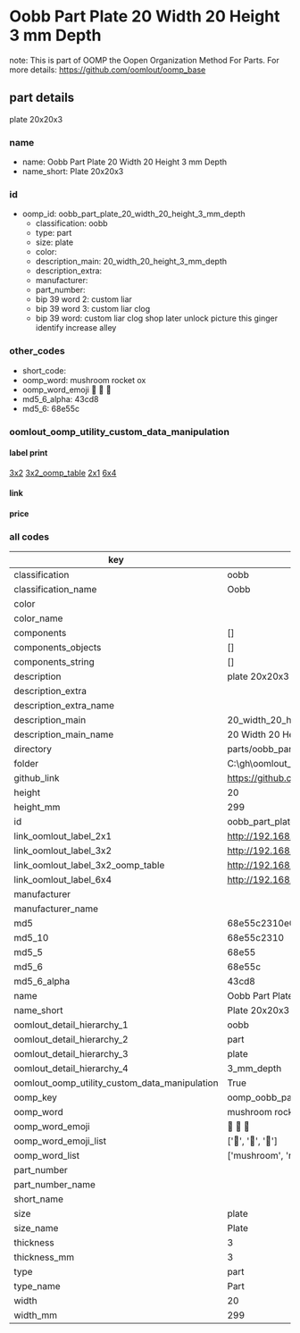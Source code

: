 # Oobb Part Plate 20 Width 20 Height 3 mm Depth  

note: This is part of OOMP the Oopen Organization Method For Parts. For more details: https://github.com/oomlout/oomp_base

##  part details
  



plate 20x20x3



### name
* name: Oobb Part Plate 20 Width 20 Height 3 mm Depth
* name_short: Plate 20x20x3 
### id
* oomp_id: oobb_part_plate_20_width_20_height_3_mm_depth
  * classification: oobb
  * type: part
  * size: plate
  * color: 
  * description_main: 20_width_20_height_3_mm_depth
  * description_extra: 
  * manufacturer: 
  * part_number: 
  * bip 39 word 2: custom liar
  * bip 39 word 3: custom liar clog
  * bip 39 word: custom liar clog shop later unlock picture this ginger identify increase alley

### other_codes
* short_code: 
* oomp_word: mushroom rocket ox
* oomp_word_emoji :mushroom: :rocket: :ox:
* md5_6_alpha: 43cd8
* md5_6: 68e55c






### oomlout_oomp_utility_custom_data_manipulation
#### label print
[3x2](http://192.168.1.245:1112/?label=oomp%2043cd8)
[3x2_oomp_table](http://192.168.1.108:1112/?label=oomp%2043cd8)
[2x1](http://192.168.1.242:1112/?label=oomp%2043cd8)
[6x4](http://192.168.1.55:1112/?label=oomp%2043cd8)    

#### link

                              

#### price







### all codes 
| key | value |  
| --- | --- |  
| classification | oobb |  
| classification_name | Oobb |  
| color |  |  
| color_name |  |  
| components | [] |  
| components_objects | [] |  
| components_string | [] |  
| description | plate 20x20x3 |  
| description_extra |  |  
| description_extra_name |  |  
| description_main | 20_width_20_height_3_mm_depth |  
| description_main_name | 20 Width 20 Height 3 mm Depth |  
| directory | parts/oobb_part_plate_20_width_20_height_3_mm_depth |  
| folder | C:\gh\oomlout_oobb_version_4_generated_parts\things\oobb_part_plate_20_width_20_height_3_mm_depth |  
| github_link | https://github.com/oomlout/oomlout_oomp_part_src/tree/main/parts/oobb_part_plate_20_width_20_height_3_mm_depth |  
| height | 20 |  
| height_mm | 299 |  
| id | oobb_part_plate_20_width_20_height_3_mm_depth |  
| link_oomlout_label_2x1 | http://192.168.1.242:1112/?label=oomp%2043cd8 |  
| link_oomlout_label_3x2 | http://192.168.1.245:1112/?label=oomp%2043cd8 |  
| link_oomlout_label_3x2_oomp_table | http://192.168.1.108:1112/?label=oomp%2043cd8 |  
| link_oomlout_label_6x4 | http://192.168.1.55:1112/?label=oomp%2043cd8 |  
| manufacturer |  |  
| manufacturer_name |  |  
| md5 | 68e55c2310e0d48bb83eac6a572031b4 |  
| md5_10 | 68e55c2310 |  
| md5_5 | 68e55 |  
| md5_6 | 68e55c |  
| md5_6_alpha | 43cd8 |  
| name | Oobb Part Plate 20 Width 20 Height 3 mm Depth |  
| name_short | Plate 20x20x3  |  
| oomlout_detail_hierarchy_1 | oobb |  
| oomlout_detail_hierarchy_2 | part |  
| oomlout_detail_hierarchy_3 | plate |  
| oomlout_detail_hierarchy_4 | 3_mm_depth |  
| oomlout_oomp_utility_custom_data_manipulation | True |  
| oomp_key | oomp_oobb_part_plate_20_width_20_height_3_mm_depth |  
| oomp_word | mushroom rocket ox |  
| oomp_word_emoji | :mushroom: :rocket: :ox: |  
| oomp_word_emoji_list | [':mushroom:', ':rocket:', ':ox:'] |  
| oomp_word_list | ['mushroom', 'rocket', 'ox'] |  
| part_number |  |  
| part_number_name |  |  
| short_name |  |  
| size | plate |  
| size_name | Plate |  
| thickness | 3 |  
| thickness_mm | 3 |  
| type | part |  
| type_name | Part |  
| width | 20 |  
| width_mm | 299 |  

